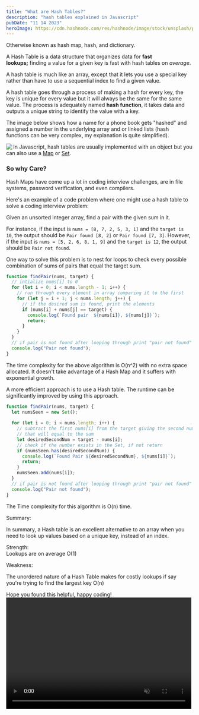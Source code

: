 ```yaml
---
title: "What are Hash Tables?"
description: "hash tables explained in Javascript"
pubDate: "11 14 2023"
heroImage: https://cdn.hashnode.com/res/hashnode/image/stock/unsplash/p6ac4ss5vVM/upload/935352980792dfadaab55f17e6cc8d11.jpeg?w=1600&h=840&fit=crop&crop=entropy&auto=compress,format&format=webp
---
```

Otherwise known as hash map, hash, and dictionary.

A Hash Table is a data structure that organizes data for **fast lookups;** finding a value for a given key is fast with hash tables on *average*.

A hash table is much like an array, except that it lets you use a special key rather than have to use a sequential index to find a given value.

A hash table goes through a process of making a hash for every key, the key is unique for every value but it will always be the same for the same value. The process is adequately named **hash function**, it takes data and outputs a unique string to identify the value with a key.

The image below shows how a name for a phone book gets "hashed" and assigned a number in the underlying array and or linked lists (hash functions can be very complex, my explanation is quite simplified).

<img src="https://upload.wikimedia.org/wikipedia/commons/thumb/7/7d/Hash_table_3_1_1_0_1_0_0_SP.svg/2560px-Hash_table_3_1_1_0_1_0_0_SP.svg.png" align="left"/>

In Javascript, hash tables are usually implemented with an object but you can also use a [Map](https://developer.mozilla.org/en-US/docs/Web/JavaScript/Reference/Global_Objects/Map) or [Set](https://developer.mozilla.org/en-US/docs/Web/JavaScript/Reference/Global_Objects/set).

### So why Care?

Hash Maps have come up a lot in coding interview challenges, are in file systems, password verification, and even compilers.

Here's an example of a code problem where one might use a hash table to solve a coding interview problem:

Given an unsorted integer array, find a pair with the given sum in it.

For instance, if the input is `nums = [8, 7, 2, 5, 3, 1]` and the `target is 10`, the output should be `Pair found [8, 2]` or `Pair found [7, 3]`. However, if the input is `nums = [5, 2, 6, 8, 1, 9]` and the `target is 12`, the output should be `Pair not found`.

One way to solve this problem is to nest for loops to check every possible combination of sums of pairs that equal the target sum.

```javascript
function findPair(nums, target) {
  // intialize nums[i] to 0
  for (let i = 0; i < nums.length - 1; i++) {
    // run through every element in array comparing it to the first
    for (let j = i + 1; j < nums.length; j++) {
      // if the desired sum is found, print the elements
      if (nums[i] + nums[j] == target) {
        console.log(`Found pair  ${nums[i]}, ${nums[j]}`);
        return;
      }
    }
  }
  // if pair is not found after looping through print "pair not found"
  console.log("Pair not found");
}
```

The time complexity for the above algorithm is O(n^2) with no extra space allocated. It doesn't take advantage of a Hash Map and it suffers with exponential growth.

A more efficient approach is to use a Hash table. The runtime can be significantly improved by using this approach.

```javascript
function findPair(nums, target) {
  let numsSeen = new Set();
 
  for (let i = 0; i < nums.length; i++) {
    // subtract the first nums[i] from the target giving the second number
    // that will equal to the sum
    let desiredSecondNum = target - nums[i];
    // check if the number exists in the Set, if not return
    if (numsSeen.has(desiredSecondNum)) {
      console.log(`Found Pair ${desiredSecondNum}, ${nums[i]}`);
      return;
    }
    numsSeen.add(nums[i]);
  }
  // if pair is not found after looping through print "pair not found"
  console.log("Pair not found");
}
```

The Time complexity for this algorithm is O(n) time.

Summary:

In summary, a Hash table is an excellent alternative to an array when you need to look up values based on a unique key, instead of an index.

Strength:  
Lookups are on average O(1)

Weakness:

The unordered nature of a Hash Table makes for costly lookups if say you're trying to find the largest key O(n)

Hope you found this helpful, happy coding!
          <video autoplay loop muted width="500" height="300" src="https://media.giphy.com/media/YbXLZ6dymH758xSEbM/giphy.gif">
           A penguin looking back at the camera after writing code.
          </video>
